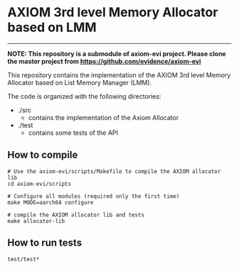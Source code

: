 # AXIOM 3rd level Memory Allocator based on LMM

----

**NOTE: This repository is a submodule of axiom-evi project. Please clone the
master project from https://github.com/evidence/axiom-evi**

This repository contains the implementation of the AXIOM 3rd level Memory
Allocator based on List Memory Manager (LMM).

The code is organized with the following directories:

 * ./src
    + contains the implementation of the Axiom Allocator
 * ./test
    + contains some tests of the API


## How to compile

```
# Use the axiom-evi/scripts/Makefile to compile the AXIOM allocator lib
cd axiom-evi/scripts

# Configure all modules (required only the first time)
make MODE=aarch64 configure

# compile the AXIOM allocator lib and tests
make allocator-lib
```

## How to run tests
```
test/test*

```

